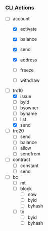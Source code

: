 
### CLI Actions
- [ ] account
  - [x] activate
  - [x] balance
  - [x] send
  - [x] address
  - [ ] freeze
  - [ ] withdraw
 

- [ ] trc10
  - [x] issue
  - [ ] byid
  - [ ] byowner
  - [ ] byname
  - [ ] list
  - [x] send

- [ ] trc20
  - [ ] send
  - [ ] balance
  - [ ] allow
  - [ ] sendfrom

- [ ] contract
  - [ ] constant
  - [ ] send

- [ ] bc
  - [ ] mt
  - [ ] block
    - [ ] now
    - [ ] byid
    - [ ] byhash
  - [ ] tx
    - [ ] byid
    - [ ] byhash